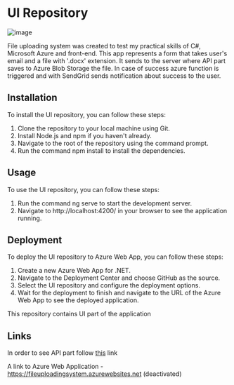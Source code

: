 # UI Repository

![image](https://user-images.githubusercontent.com/110283090/234331550-89f2f821-790a-4fee-95e1-db9b551689e7.png)

File uploading system was created to test my practical skills of C#, Microsoft Azure and front-end.
This app represents a form that takes user's email and a file with '.docx' extension. It sends to the server where API part saves to Azure Blob Storage the file. In case of success azure function is triggered and with SendGrid sends notification about success to the user.

## Installation
To install the UI repository, you can follow these steps:

1. Clone the repository to your local machine using Git.
2. Install Node.js and npm if you haven't already.
3. Navigate to the root of the repository using the command prompt.
4. Run the command npm install to install the dependencies.

## Usage

To use the UI repository, you can follow these steps:

1. Run the command ng serve to start the development server.
2. Navigate to http://localhost:4200/ in your browser to see the application running.

## Deployment

To deploy the UI repository to Azure Web App, you can follow these steps:

1. Create a new Azure Web App for .NET.
2. Navigate to the Deployment Center and choose GitHub as the source.
3. Select the UI repository and configure the deployment options.
4. Wait for the deployment to finish and navigate to the URL of the Azure Web App to see the deployed application.

This repository contains UI part of the application

## Links

In order to see API part follow [this](https://github.com/olehkavetskyi/FileUploadingSystemAPI) link

A link to Azure Web Application - https://fileuploadingsystem.azurewebsites.net (deactivated)
